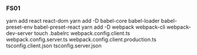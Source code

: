 ### FS01

yarn add react react-dom
yarn add -D babel-core babel-loader babel-preset-env babel-preset-react
yarn add -D webpack webpack-cli webpack-dev-server
touch .babelrc webpack.config.client.ts webpack.config.server.ts webpack.config.client.production.ts tsconfig.client.json tsconfig.server.json
